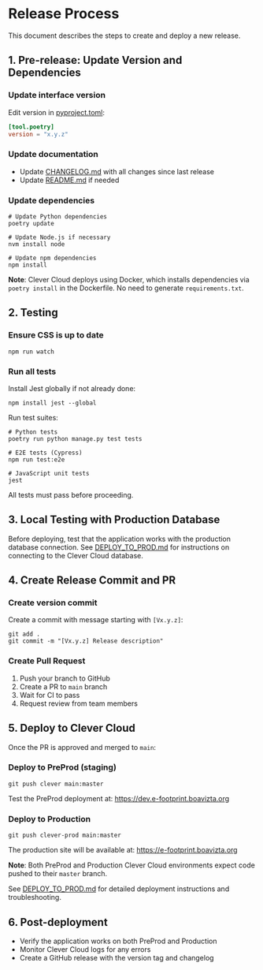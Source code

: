 # Release Process

This document describes the steps to create and deploy a new release.

## 1. Pre-release: Update Version and Dependencies

### Update interface version
Edit version in [pyproject.toml](pyproject.toml):
```toml
[tool.poetry]
version = "x.y.z"
```

### Update documentation
- Update [CHANGELOG.md](CHANGELOG.md) with all changes since last release
- Update [README.md](README.md) if needed

### Update dependencies
```shell
# Update Python dependencies
poetry update

# Update Node.js if necessary
nvm install node

# Update npm dependencies
npm install
```

**Note**: Clever Cloud deploys using Docker, which installs dependencies via `poetry install` in the Dockerfile. No need to generate `requirements.txt`.

## 2. Testing

### Ensure CSS is up to date
```shell
npm run watch
```

### Run all tests
Install Jest globally if not already done:
```shell
npm install jest --global
```

Run test suites:
```shell
# Python tests
poetry run python manage.py test tests

# E2E tests (Cypress)
npm run test:e2e

# JavaScript unit tests
jest
```

All tests must pass before proceeding.

## 3. Local Testing with Production Database

Before deploying, test that the application works with the production database connection. See [DEPLOY_TO_PROD.md](DEPLOY_TO_PROD.md) for instructions on connecting to the Clever Cloud database.

## 4. Create Release Commit and PR

### Create version commit
Create a commit with message starting with `[Vx.y.z]`:
```shell
git add .
git commit -m "[Vx.y.z] Release description"
```

### Create Pull Request
1. Push your branch to GitHub
2. Create a PR to `main` branch
3. Wait for CI to pass
4. Request review from team members

## 5. Deploy to Clever Cloud

Once the PR is approved and merged to `main`:

### Deploy to PreProd (staging)
```shell
git push clever main:master
```

Test the PreProd deployment at: https://dev.e-footprint.boavizta.org

### Deploy to Production
```shell
git push clever-prod main:master
```

The production site will be available at: https://e-footprint.boavizta.org

**Note**: Both PreProd and Production Clever Cloud environments expect code pushed to their `master` branch.

See [DEPLOY_TO_PROD.md](DEPLOY_TO_PROD.md) for detailed deployment instructions and troubleshooting.

## 6. Post-deployment

- Verify the application works on both PreProd and Production
- Monitor Clever Cloud logs for any errors
- Create a GitHub release with the version tag and changelog
